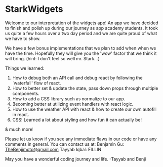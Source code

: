# StarkWidgets

Welcome to our interpretation of the widgets app! An app we have decided to finish and polish up during our journey as
app academy students. It took us quite a few hours over a two day period and we are quite proud of what we have to show.

We have a few bonus implementations that we plan to add when when we have the time. Hopefully they will give you the 'wow'
factor that we think it will bring. (hint: I don't feel so well mr. Stark...)

Things we learned:
1. How to debug both an API call and debug react by following the 'waterfall' flow of react.
2. How to better set & update the state, pass down props through multiple components.
3. How to add a CSS library such as normalize to our app.
4. Becoming better at utilizing event handlers with react logic.
5. How to use the weather API with react & how to create our own autofill in react.
6. CSS! Learned a lot about styling and how fun it can actually be!

& much more!

Please let us know if you see any immediate flaws in our code or have any comments in general. You can contact us at:
Benjamin Gu: TheBenjimoto@gmail.com 
Tayyab Iqbal: FILLIN

May you have a wonderful coding journey and life.
-Tayyab and Benji
